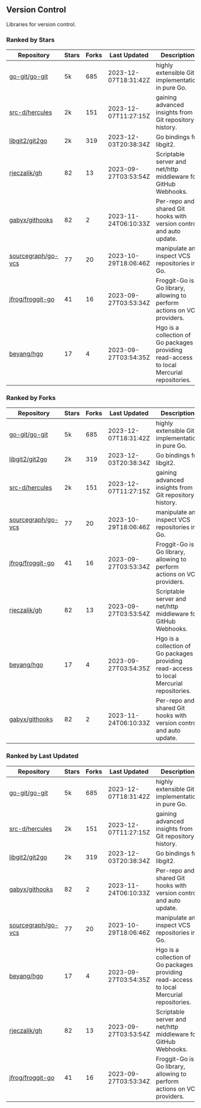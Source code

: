 ## Version Control

Libraries for version control.

### Ranked by Stars

| Repository | Stars | Forks | Last Updated | Description | 
|------------|-------|-------|--------------|-------------|
| [go-git/go-git](https://github.com/go-git/go-git) | 5k | 685 | 2023-12-07T18:31:42Z |  highly extensible Git implementation in pure Go. |
| [src-d/hercules](https://github.com/src-d/hercules) | 2k | 151 | 2023-12-07T11:27:15Z |  gaining advanced insights from Git repository history. |
| [libgit2/git2go](https://github.com/libgit2/git2go) | 2k | 319 | 2023-12-03T20:38:34Z |  Go bindings for libgit2. |
| [rjeczalik/gh](https://github.com/rjeczalik/gh) | 82 | 13 | 2023-09-27T03:53:54Z |  Scriptable server and net/http middleware for GitHub Webhooks. |
| [gabyx/githooks](https://github.com/gabyx/githooks) | 82 | 2 | 2023-11-24T06:10:33Z |  Per-repo and shared Git hooks with version control and auto update. |
| [sourcegraph/go-vcs](https://github.com/sourcegraph/go-vcs) | 77 | 20 | 2023-10-29T18:06:46Z |  manipulate and inspect VCS repositories in Go. |
| [jfrog/froggit-go](https://github.com/jfrog/froggit-go) | 41 | 16 | 2023-09-27T03:53:34Z |  Froggit-Go is a Go library, allowing to perform actions on VCS providers. |
| [beyang/hgo](https://github.com/beyang/hgo) | 17 | 4 | 2023-09-27T03:54:35Z |  Hgo is a collection of Go packages providing read-access to local Mercurial repositories. |

### Ranked by Forks

| Repository | Stars | Forks | Last Updated | Description | 
|------------|-------|-------|--------------|-------------|
| [go-git/go-git](https://github.com/go-git/go-git) | 5k | 685 | 2023-12-07T18:31:42Z |  highly extensible Git implementation in pure Go. |
| [libgit2/git2go](https://github.com/libgit2/git2go) | 2k | 319 | 2023-12-03T20:38:34Z |  Go bindings for libgit2. |
| [src-d/hercules](https://github.com/src-d/hercules) | 2k | 151 | 2023-12-07T11:27:15Z |  gaining advanced insights from Git repository history. |
| [sourcegraph/go-vcs](https://github.com/sourcegraph/go-vcs) | 77 | 20 | 2023-10-29T18:06:46Z |  manipulate and inspect VCS repositories in Go. |
| [jfrog/froggit-go](https://github.com/jfrog/froggit-go) | 41 | 16 | 2023-09-27T03:53:34Z |  Froggit-Go is a Go library, allowing to perform actions on VCS providers. |
| [rjeczalik/gh](https://github.com/rjeczalik/gh) | 82 | 13 | 2023-09-27T03:53:54Z |  Scriptable server and net/http middleware for GitHub Webhooks. |
| [beyang/hgo](https://github.com/beyang/hgo) | 17 | 4 | 2023-09-27T03:54:35Z |  Hgo is a collection of Go packages providing read-access to local Mercurial repositories. |
| [gabyx/githooks](https://github.com/gabyx/githooks) | 82 | 2 | 2023-11-24T06:10:33Z |  Per-repo and shared Git hooks with version control and auto update. |

### Ranked by Last Updated

| Repository | Stars | Forks | Last Updated | Description | 
|------------|-------|-------|--------------|-------------|
| [go-git/go-git](https://github.com/go-git/go-git) | 5k | 685 | 2023-12-07T18:31:42Z |  highly extensible Git implementation in pure Go. |
| [src-d/hercules](https://github.com/src-d/hercules) | 2k | 151 | 2023-12-07T11:27:15Z |  gaining advanced insights from Git repository history. |
| [libgit2/git2go](https://github.com/libgit2/git2go) | 2k | 319 | 2023-12-03T20:38:34Z |  Go bindings for libgit2. |
| [gabyx/githooks](https://github.com/gabyx/githooks) | 82 | 2 | 2023-11-24T06:10:33Z |  Per-repo and shared Git hooks with version control and auto update. |
| [sourcegraph/go-vcs](https://github.com/sourcegraph/go-vcs) | 77 | 20 | 2023-10-29T18:06:46Z |  manipulate and inspect VCS repositories in Go. |
| [beyang/hgo](https://github.com/beyang/hgo) | 17 | 4 | 2023-09-27T03:54:35Z |  Hgo is a collection of Go packages providing read-access to local Mercurial repositories. |
| [rjeczalik/gh](https://github.com/rjeczalik/gh) | 82 | 13 | 2023-09-27T03:53:54Z |  Scriptable server and net/http middleware for GitHub Webhooks. |
| [jfrog/froggit-go](https://github.com/jfrog/froggit-go) | 41 | 16 | 2023-09-27T03:53:34Z |  Froggit-Go is a Go library, allowing to perform actions on VCS providers. |

